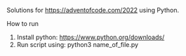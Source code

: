 Solutions for https://adventofcode.com/2022 using Python.

How to run
1. Install python: https://www.python.org/downloads/
2. Run script using: python3 name_of_file.py